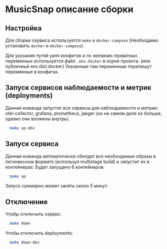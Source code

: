 # MusicSnap описание сборки

## Настройка
Для сборки сервиса используется `make` и `docker-compose` (Необходимо установить `docker` и `docker-compose`)

Для указания путей yaml конфигов и по желанию приватных переменных используется файл `.env.docker` в корне проекта. (или публичный env.dist.docker)
Указанные там переменные перепишут переменные в конфигах.

## Запуск сервисов наблюдаемости и метрик (deployments)
Данная команда запустит все сервисы для наблюдаемости и метрик: otel-collector, grafana, prometheus, jaeger (но на самом деле их больше, однако они вложены внутрь).
```bash
  make up-obs
```
## Запуск сервиса
Данная команда автоматически сбилдит все необходимые образы в легковесном формате (используя multistage build) и запустит их в контейнерах.
Будет запущено 6 контейнеров.

```bash
  make up
```
Запуск суммарно может занять около 5 минут.

## Отключение
Чтобы отключить сервис:
```bash
  make down
```
Чтобы отключить deployments:
```bash
  make down-obs
```
